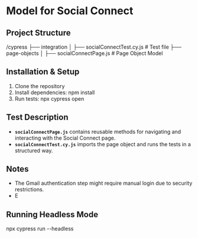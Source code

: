 #  Model for Social Connect

## Project Structure
/cypress
  ├── integration
  │   ├── socialConnectTest.cy.js  # Test file
  ├── page-objects
  │   ├── socialConnectPage.js      # Page Object Model

## Installation & Setup
1. Clone the repository
2. Install dependencies:
   npm install
3. Run tests:
   npx cypress open

## Test Description
- **`socialConnectPage.js`** contains reusable methods for navigating and interacting with the Social Connect page.
- **`socialConnectTest.cy.js`** imports the page object and runs the tests in a structured way.

## Notes
- The Gmail authentication step might require manual login due to security restrictions.
- E

## Running Headless Mode
npx cypress run --headless

